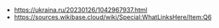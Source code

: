 * https://ukraina.ru/20230126/1042967937.html
* https://sources.wikibase.cloud/wiki/Special:WhatLinksHere/Item:Q6